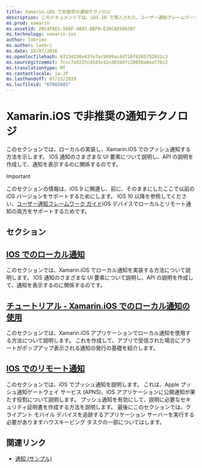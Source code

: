 ```yaml
---
title: Xamarin.iOS で非推奨の通知テクノロジ
description: このドキュメントでは、iOS 10 で導入された、ユーザー通知フレームワーク置き換わって iOS 通知のテクノロジについて説明します。
ms.prod: xamarin
ms.assetid: 20C4F6E5-56DF-4A85-BBF0-E38C88586307
ms.technology: xamarin-ios
author: lobrien
ms.author: laobri
ms.date: 10/07/2016
ms.openlocfilehash: 63134298e437e7ac9b99ac4d716f6265752651c3
ms.sourcegitcommit: 7ccc7a9223cd1d3c42cd03ddfc28050a8ea776c2
ms.translationtype: MT
ms.contentlocale: ja-JP
ms.lasthandoff: 07/13/2019
ms.locfileid: "67865685"
---
```

# <a name="deprecated-notification-technologies-in-xamarinios"></a>Xamarin.iOS で非推奨の通知テクノロジ

このセクションでは、ローカルの実装し、Xamarin.iOS でのプッシュ通知する方法を示します。 IOS 通知のさまざまな UI 要素について説明し、API の説明を作成して、通知を表示するのに関係するのです。

> [!IMPORTANT]
> このセクションの情報は、iOS 9 に関連し、前に、そのままにしたここで以前の iOS バージョンをサポートするためにします。 IOS 10 以降を参照してください、[ユーザー通知フレームワーク ガイド](~/ios/platform/user-notifications/index.md)iOS デバイスでローカルとリモート通知の両方をサポートするためです。

## <a name="sections"></a>セクション

<a name="Local Notifications In iOS" />

## <a name="local-notifications-in-ioslocal-notifications-in-iosmd"></a>[IOS でのローカル通知](local-notifications-in-ios.md)

このセクションでは、Xamarin.iOS でローカル通知を実装する方法について説明します。 IOS 通知のさまざまな UI 要素について説明し、API の説明を作成して、通知を表示するのに関係するのです。

<a name="Local Notifications Walkthrough" />

## <a name="walkthrough---using-local-notifications-in-xamarinioslocal-notifications-in-ios-walkthroughmd"></a>[チュートリアル - Xamarin.iOS でのローカル通知の使用](local-notifications-in-ios-walkthrough.md)

このセクションでは、Xamarin.iOS アプリケーションでローカル通知を使用する方法について説明します。 これを作成して、アプリで受信された場合にアラートがポップアップ表示される通知の発行の基礎を紹介します。

<a name="Remote Notifications In iOS" />

## <a name="remote-notifications-in-iosremote-notifications-in-iosmd"></a>[IOS でのリモート通知](remote-notifications-in-ios.md)

このセクションでは、iOS でプッシュ通知を説明します。 これは、Apple プッシュ通知ゲートウェイ サービス (APNS)、iOS アプリケーションに公開通知が果たす役割について説明します。 プッシュ通知を有効にして、説明に必要なセキュリティ証明書を作成する方法を説明します。 最後にこのセクションでは、クライアント モバイル デバイスを追跡するアプリケーション サーバーを実行する必要がありますハウスキーピング タスクの一部についてはします。

## <a name="related-links"></a>関連リンク

- [通知 (サンプル)](https://developer.xamarin.com/samples/monotouch/Notifications/)
